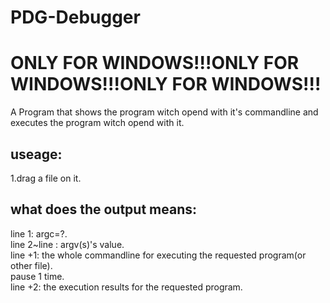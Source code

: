 # PDG-Debugger
# ONLY FOR WINDOWS!!!ONLY FOR WINDOWS!!!ONLY FOR WINDOWS!!!
A Program that shows the program witch opend with it's commandline and executes the program witch opend with it.  
## useage:  
1.drag a file on it.  
## what does the output means:
line 1: argc=?.  
line 2~line <argc>: argv(s)'s value.  
line <argc>+1: the whole commandline for executing the requested program(or other file).  
pause 1 time.  
line <argc>+2: the execution results for the requested program.  
